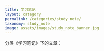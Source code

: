 ```yaml
---
title: 学习笔记
layout: category
permalink: /categories/study_note/
taxonomy: study_note
image: assets/images/study_note_banner.jpg
---
```


分类《学习笔记》下的文章：